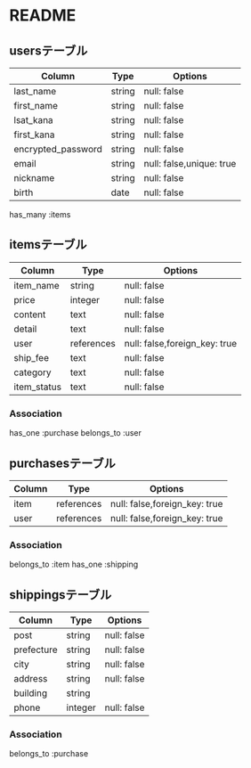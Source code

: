 # README
## usersテーブル
| Column             |Type    |Options                   |
|--------------------|--------|--------------------------|
| last_name          | string | null: false              |
| first_name         | string | null: false              |
| lsat_kana          | string | null: false              |
| first_kana         | string | null: false              |
| encrypted_password | string | null: false              |
| email              | string | null: false,unique: true |
| nickname           | string | null: false              |
| birth              | date   | null: false              |

has_many :items


## itemsテーブル
| Column      | Type       | Options                       |
|-------------|------------|-------------------------------|
| item_name   | string     | null: false                   |
| price       | integer    | null: false                   |
| content     | text       | null: false                   |
| detail      | text       | null: false                   |
| user        | references | null: false,foreign_key: true |
| ship_fee    | text       | null: false                   |
| category    | text       | null: false                   |
| item_status | text       | null: false                   |
### Association
has_one :purchase
belongs_to :user

## purchasesテーブル
| Column  | Type       | Options                       |
|---------|------------|-------------------------------|
| item    | references | null: false,foreign_key: true |
| user    | references | null: false,foreign_key: true |
### Association
belongs_to :item
has_one :shipping

## shippingsテーブル
| Column     | Type       |Options            |
|------------|------------|-------------------|
| post       | string       | null: false       |
| prefecture | string       | null: false       |
| city       | string       | null: false       |
| address    | string       | null: false       |
| building   | string       |                   |
| phone      | integer      | null: false       |
### Association
belongs_to :purchase
